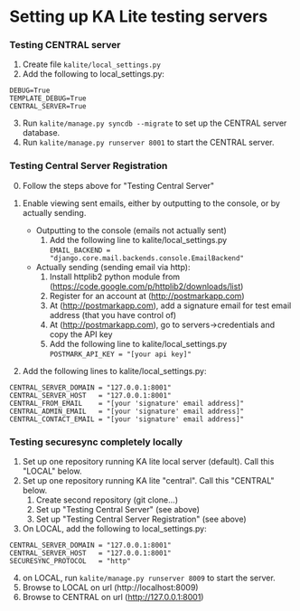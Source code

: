 Setting up KA Lite testing servers
===


### Testing CENTRAL server
1. Create file `kalite/local_settings.py`
2. Add the following to local_settings.py:

`DEBUG=True`  
`TEMPLATE_DEBUG=True`  
`CENTRAL_SERVER=True`

3. Run `kalite/manage.py syncdb --migrate` to set up the CENTRAL server database.
4. Run `kalite/manage.py runserver 8001` to start the CENTRAL server.


### Testing Central Server Registration
0. Follow the steps above for "Testing Central Server" 
1. Enable viewing sent emails, either by outputting to the console, or by actually sending.
    * Outputting to the console (emails not actually sent)
        1. Add the following line to kalite/local_settings.py  
`EMAIL_BACKEND = "django.core.mail.backends.console.EmailBackend"`  
    * Actually sending (sending email via http):
        1. Install httplib2 python module from (https://code.google.com/p/httplib2/downloads/list)
        2. Register for an account at (http://postmarkapp.com)
        3. At (http://postmarkapp.com), add a signature email for test email address (that you have control of)
        4. At (http://postmarkapp.com), go to servers->credentials and copy the API key
        5. Add the following line to kalite/local_settings.py  
        `POSTMARK_API_KEY = "[your api key]"`  

2. Add the following lines to kalite/local_settings.py:

`CENTRAL_SERVER_DOMAIN = "127.0.0.1:8001"`  
`CENTRAL_SERVER_HOST   = "127.0.0.1:8001"`  
`CENTRAL_FROM_EMAIL    = "[your 'signature' email address]"`  
`CENTRAL_ADMIN_EMAIL   = "[your 'signature' email address]"`  
`CENTRAL_CONTACT_EMAIL = "[your 'signature' email address]"`  


### Testing securesync completely locally
1. Set up one repository running KA lite local server (default).  Call this "LOCAL" below.
2. Set up one repository running KA lite "central".  Call this "CENTRAL" below.
    1. Create second repository (git clone...)
    2. Set up "Testing Central Server" (see above)
    3. Set up "Testing Central Server Registration" (see above)
3. On LOCAL, add the following to local_settings.py:

`CENTRAL_SERVER_DOMAIN = "127.0.0.1:8001"`  
`CENTRAL_SERVER_HOST   = "127.0.0.1:8001"`  
`SECURESYNC_PROTOCOL   = "http"`  

4. on LOCAL, run `kalite/manage.py runserver 8009` to start the server.
5. Browse to LOCAL on url (http://localhost:8009)
5. Browse to CENTRAL on url (http://127.0.0.1:8001)
